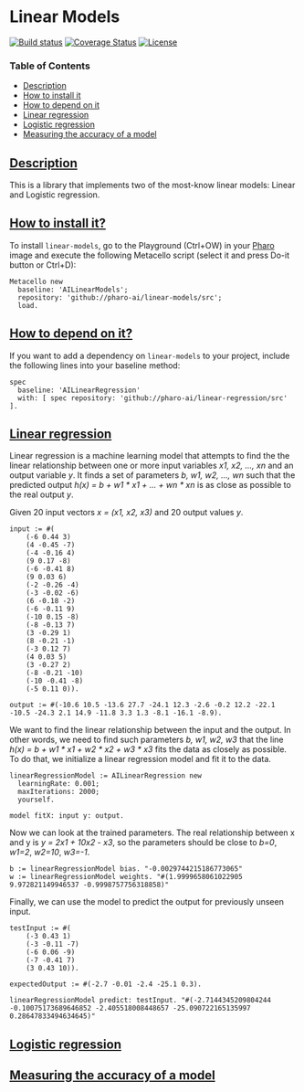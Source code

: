 # Linear Models

[![Build status](https://github.com/pharo-ai/linear-regression/workflows/CI/badge.svg)](https://github.com/pharo-ai/linear-regression/actions/workflows/test.yml)
[![Coverage Status](https://coveralls.io/repos/github/pharo-ai/linear-regression/badge.svg?branch=master)](https://coveralls.io/github/pharo-ai/linear-regression?branch=master)
[![License](https://img.shields.io/badge/license-MIT-blue.svg)](https://raw.githubusercontent.com/pharo-ai/linear-regression/master/LICENSE)

### Table of Contents  
- [Description](#description)  
- [How to install it](#how-to-install-it)  
- [How to depend on it](#how-to-depend-on-it)
- [Linear regression](#linear-regression)
- [Logistic regression](#logistic-regression)
- [Measuring the accuracy of a model](#measuring)

## [Description](#Description)

This is a library that implements two of the most-know linear models: Linear and Logistic regression.

## [How to install it?](#How-to-install-it)

To install `linear-models`, go to the Playground (Ctrl+OW) in your [Pharo](https://pharo.org/) image and execute the following Metacello script (select it and press Do-it button or Ctrl+D):

```Smalltalk
Metacello new
  baseline: 'AILinearModels';
  repository: 'github://pharo-ai/linear-models/src';
  load.
```

## [How to depend on it?](#How-to-depend-on-it)

If you want to add a dependency on `linear-models` to your project, include the following lines into your baseline method:

```Smalltalk
spec
  baseline: 'AILinearRegression'
  with: [ spec repository: 'github://pharo-ai/linear-regression/src' ].
```

## [Linear regression](#Linear-regression)

Linear regression is a machine learning model that attempts to find the the linear relationship between one or more input variables _x1, x2, ..., xn_ and an output variable _y_. It finds a set of parameters _b, w1, w2, ..., wn_ such that the predicted output _h(x) = b + w1 * x1 + ... + wn * xn_ is as close as possible to the real output _y_.

Given 20 input vectors _x = (x1, x2, x3)_ and 20 output values _y_.

```Smalltalk
input := #(
    (-6 0.44 3)
    (4 -0.45 -7)
    (-4 -0.16 4)
    (9 0.17 -8)
    (-6 -0.41 8)
    (9 0.03 6)
    (-2 -0.26 -4)
    (-3 -0.02 -6)
    (6 -0.18 -2)
    (-6 -0.11 9)
    (-10 0.15 -8)
    (-8 -0.13 7)
    (3 -0.29 1)
    (8 -0.21 -1)
    (-3 0.12 7)
    (4 0.03 5)
    (3 -0.27 2)
    (-8 -0.21 -10)
    (-10 -0.41 -8)
    (-5 0.11 0)).

output := #(-10.6 10.5 -13.6 27.7 -24.1 12.3 -2.6 -0.2 12.2 -22.1 -10.5 -24.3 2.1 14.9 -11.8 3.3 1.3 -8.1 -16.1 -8.9).
```

We want to find the linear relationship between the input and the output. In other words, we need to find such parameters _b, w1, w2, w3_ that the line _h(x) = b + w1 * x1 + w2 * x2 + w3 * x3_ fits the data as closely as possible. To do that, we initialize a linear regression model and fit it to the data.

```Smalltalk
linearRegressionModel := AILinearRegression new
  learningRate: 0.001;
  maxIterations: 2000;
  yourself.
	
model fitX: input y: output.
```

Now we can look at the trained parameters. The real relationship between x and y is _y = 2*x1 + 10*x2 - x3_, so the parameters should be close to _b=0_, _w1=2_, _w2=10_, _w3=-1_.

```Smalltalk
b := linearRegressionModel bias. "-0.0029744215186773065"
w := linearRegressionModel weights. "#(1.9999658061022905 9.972821149946537 -0.9998757756318858)"
```

Finally, we can use the model to predict the output for previously unseen input.

```Smalltalk
testInput := #(
    (-3 0.43 1) 
    (-3 -0.11 -7) 
    (-6 0.06 -9) 
    (-7 -0.41 7) 
    (3 0.43 10)).
    
expectedOutput := #(-2.7 -0.01 -2.4 -25.1 0.3).
```

```Smalltalk
linearRegressionModel predict: testInput. "#(-2.7144345209804244 -0.10075173689646852 -2.405518008448657 -25.090722165135997 0.28647833494634645)"
```

## [Logistic regression](#Logistic-regression)

## [Measuring the accuracy of a model](#Measuring)
